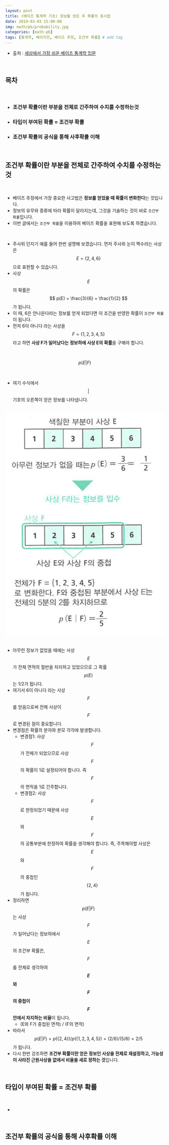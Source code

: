 ```yaml
---
layout: post
title: (베이즈 통계학 기초) 정보를 얻은 후 확률의 표시법
date: 2019-03-03 15:00:00
img: math/pb/probability.jpg
categories: [math-pb] 
tags: [통계학, 베이지안, 베이즈 추정, 조건부 확률] # add tag
---
```


+ 출처 : [세상에서 가장 쉬운 베이즈 통계학 입문](https://www.aladin.co.kr/shop/wproduct.aspx?ItemId=103947200)

<br>

## **목차**

<br>

- ### 조건부 확률이란 부분을 전체로 간주하여 수치를 수정하는것
- ### 타입이 부여된 확률 = 조건부 확률
- ### 조건부 확률의 공식을 통해 사후확률 이해

<br>

## **조건부 확률이란 부분을 전체로 간주하여 수치를 수정하는것**


<br>

- 베이즈 추정에서 가장 중요한 사고법은 **정보를 얻었을 때 확률이 변화한다**는 것입니다.
- 정보의 유무와 종류에 따라 확률이 달라지는데, 그것을 기술하는 것이 바로 `조건부 확률`입니다.
- 이번 글에서는 `조건부 확률`을 이용하여 베이즈 확률을 표현해 보도록 하곘습니다.

<br>

- 주사위 던지기 예를 들어 한번 설명해 보겠습니다. 먼저 주사위 눈이 짝수라는 사상은 $$ E = \{2, 4, 6 \} $$으로 표현할 수 있습니다.
- 사상 $$ E $$의 확률은 $$ p(E) = \frac{3}{6} = \frac{1}{2} $$가 됩니다.
- 이 때, 6은 안나온다라는 정보를 얻게 되었다면 이 조건을 반영한 확률이 `조건부 확률`이 됩니다.
- 먼저 6이 아니다 라는 사상을 $$ F = \{1, 2, 3, 4, 5 \} $$ 라고 하면 **사상 F가 일어났다는 정보하에 사상 E의 확률**을 구해야 합니다.

<br>

$$ p(E \vert F) $$

<br>

- 여기 수식에서 $$ \vert $$ 기호의 오른쪽이 얻은 정보를 나타냅니다.

<br>
<center><img src="../assets/img/math/pb/bayes_basic_15/1.PNG" alt="Drawing" style="width: 600px;"/></center>
<br>

- 아무런 정보가 없었을 때에는 사상 $$ E $$가 전체 면적의 절반을 차지하고 있었으므로 그 확률 $$ p(E) $$는 1/2가 됩니다.
- 여기서 6이 아니다 라는 사상 $$ F $$를 얻음으로써 전체 사상이 $$ F $$로 변경된 점이 중요합니다.
- 변경점은 확률의 분자와 분모 각각에 발생합니다.
    - 변경점1: 사상 $$ F $$가 전체가 되었으므로 사상 $$ F $$의 확률이 1로 설정되어야 합니다. 즉  $$ F $$의 면적을 1로 간주합니다.
    - 변경점2: 사상 $$ F $$로 한정되었기 때문에 사상 $$ E $$와 $$ F $$의 공통부분에 한정하여 확률을 생각해야 합니다. 즉, 주목해야할 사상은 $$ E $$와 $$ F $$의 중첩인 $$ \{2, 4 \} $$가 됩니다.
- 정리하면 $$ p(E \vert F) $$는 사상 $$ F $$가 일어났다는 정보하에서 $$ E $$의 조건부 확률은,  $$ F $$를 전체로 생각하여 **$$ E $$와 $$ F $$의 중첩이 $$ F $$안에서 차지하는 비율**이 됩니다.
    - (E와 F가 중첩된 면적) / (F의 면적)
- 따라서 $$ p(E \vert F) = p(\{2, 4\}) / p(\{1, 2, 3, 4, 5\}) = (2/6) / (5/6) = 2/5 $$가 됩니다.
- 다시 한번 강조하면 **조건부 확률이란 얻은 정보인 사상을 전체로 재설정하고, 가능성이 사라진 근원사상을 없애서 비율을 새로 정하는 것**입니다.

<br>

## **타입이 부여된 확률 = 조건부 확률** 

<br>

- 

<br>

## **조건부 확률의 공식을 통해 사후확률 이해**

<br>



